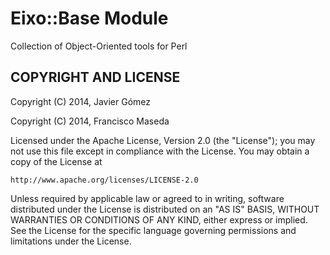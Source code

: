 Eixo::Base Module
==================

Collection of Object-Oriented tools for Perl


COPYRIGHT AND LICENSE
---------------------

Copyright (C) 2014, Javier Gómez

Copyright (C) 2014, Francisco Maseda




Licensed under the Apache License, Version 2.0 (the "License");
you may not use this file except in compliance with the License.
You may obtain a copy of the License at

    http://www.apache.org/licenses/LICENSE-2.0

Unless required by applicable law or agreed to in writing, software
distributed under the License is distributed on an "AS IS" BASIS,
WITHOUT WARRANTIES OR CONDITIONS OF ANY KIND, either express or implied.
See the License for the specific language governing permissions and
limitations under the License.
